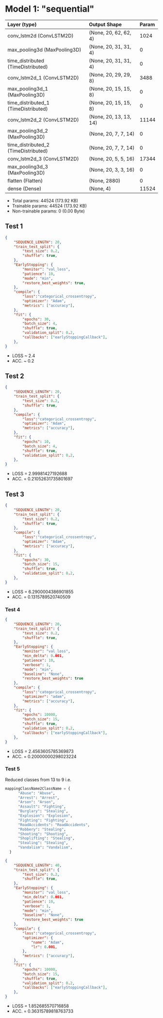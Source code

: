 # Model 1: "sequential"

| Layer (type)                         | Output Shape           | Param |
| :----------------------------------- | :--------------------- | :---- |
| conv_lstm2d (ConvLSTM2D)             | (None, 20, 62, 62, 4)  | 1024  |
| max_pooling3d (MaxPooling3D)         | (None, 20, 31, 31, 4)  | 0     |
| time_distributed (TimeDistributed)   | (None, 20, 31, 31, 4)  | 0     |
| conv_lstm2d_1 (ConvLSTM2D)           | (None, 20, 29, 29, 8)  | 3488  |
| max_pooling3d_1 (MaxPooling3D)       | (None, 20, 15, 15, 8)  | 0     |
| time_distributed_1 (TimeDistributed) | (None, 20, 15, 15, 8)  | 0     |
| conv_lstm2d_2 (ConvLSTM2D)           | (None, 20, 13, 13, 14) | 11144 |
| max_pooling3d_2 (MaxPooling3D)       | (None, 20, 7, 7, 14)   | 0     |
| time_distributed_2 (TimeDistributed) | (None, 20, 7, 7, 14)   | 0     |
| conv_lstm2d_3 (ConvLSTM2D)           | (None, 20, 5, 5, 16)   | 17344 |
| max_pooling3d_3 (MaxPooling3D)       | (None, 20, 3, 3, 16)   | 0     |
| flatten (Flatten)                    | (None, 2880)           | 0     |
| dense (Dense)                        | (None, 4)              | 11524 |
                                                                 
- Total params: 44524 (173.92 KB)
- Trainable params: 44524 (173.92 KB)
- Non-trainable params: 0 (0.00 Byte)

## Test 1

``` json
{
    "SEQUENCE_LENGTH": 20,
    "train_test_split": {
        "test_size": 0.2,
        "shuffle": true,
    }, 
    "EarlyStopping": {
        "monitor": "val_loss", 
        "patience": 10, 
        "mode": "min", 
        "restore_best_weights": true,
    },
    "compile": {
        "loss":"categorical_crossentropy", 
        "optimizer": "Adam", 
        "metrics": ["accuracy"],
    },
    "fit": {
        "epochs": 30,
        "batch_size": 4,
        "shuffle": true,
        "validation_split": 0.2,
        "callbacks": ["earlyStoppingCallback"],
    },
}
```

- LOSS ~ 2.4
- ACC. ~ 0.2

## Test 2

``` json
{
    "SEQUENCE_LENGTH": 20,
    "train_test_split": {
        "test_size": 0.2,
        "shuffle": true,
    },
    "compile": {
        "loss":"categorical_crossentropy", 
        "optimizer": "Adam", 
        "metrics": ["accuracy"],
    },
    "fit": {
        "epochs": 10,
        "batch_size": 4,
        "shuffle": true,
        "validation_split": 0.2,
    },
}
```
- LOSS = 2.99981427192688
- ACC. = 0.21052631735801697

## Test 3

``` json
{
    "SEQUENCE_LENGTH": 20,
    "train_test_split": {
        "test_size": 0.2,
        "shuffle": true,
    },
    "compile": {
        "loss":"categorical_crossentropy", 
        "optimizer": "Adam", 
        "metrics": ["accuracy"],
    },
    "fit": {
        "epochs": 30,
        "batch_size": 15,
        "shuffle": true,
        "validation_split": 0.2,
    },
}
```
- LOSS = 6.2900004386901855
- ACC. = 0.1315789520740509

### Test 4

``` json
{
    "SEQUENCE_LENGTH": 20,
    "train_test_split": {
        "test_size": 0.2,
        "shuffle": true,
    },
    "EarlyStopping": {
        "monitor": "val_loss",
        "min_delta": 0.001, 
        "patience": 10, 
        "verbose": 1,
        "mode": "min", 
        "baseline": "None",
        "restore_best_weights": true
    },
    "compile": {
        "loss":"categorical_crossentropy", 
        "optimizer": "adam", 
        "metrics": ["accuracy"],
    },
    "fit": {
        "epochs": 10000,
        "batch_size": 15,
        "shuffle": true,
        "validation_split": 0.2,
        "callbacks": ["earlyStoppingCallback"],
    },
}
```

- LOSS = 2.4563605785369873
- ACC. = 0.20000000298023224

### Test 5

Reduced classes from 13 to 9 i.e.
``` python
mappingClassName2ClassName = {
      "Abuse": "Abuse",
      "Arrest": "Arrest",
      "Arson": "Arson",
      "Assault": "Fighting",
      "Burglary": "Stealing",
      "Explosion": "Explosion",
      "Fighting": "Fighting",
      "RoadAccidents": "RoadAccidents",
      "Robbery": "Stealing",
      "Shooting": "Shooting",
      "Shoplifting": "Stealing",
      "Stealing": "Stealing",
      "Vandalism": "Vandalism",
  }
```

``` json
{
    "SEQUENCE_LENGTH": 40,
    "train_test_split": {
        "test_size": 0.2,
        "shuffle": true,
    },
    "EarlyStopping": {
        "monitor": "val_loss",
        "min_delta": 0.001, 
        "patience": 10, 
        "verbose": 1,
        "mode": "min", 
        "baseline": "None",
        "restore_best_weights": true
    },
    "compile": {
        "loss":"categorical_crossentropy", 
        "optimizer": {
            "name": "Adam",
            "lr": 0.001,
        }, 
        "metrics": ["accuracy"],
    },
    "fit": {
        "epochs": 10000,
        "batch_size": 15,
        "shuffle": true,
        "validation_split": 0.2,
        "callbacks": ["earlyStoppingCallback"],
    },
}
```

- LOSS = 1.852685570716858
- ACC. = 0.36315789818763733